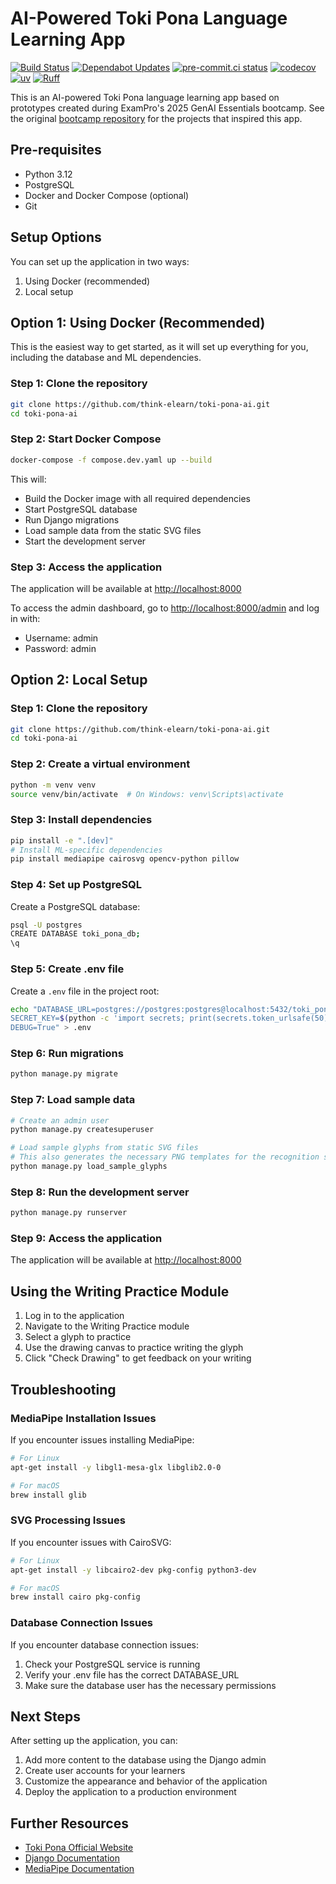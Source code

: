 # AI-Powered Toki Pona Language Learning App

[![Build Status](https://github.com/think-elearn/toki-pona-ai/actions/workflows/ci.yml/badge.svg)](https://github.com/think-elearn/toki-pona-ai/actions)
[![Dependabot Updates](https://github.com/think-elearn/toki-pona-ai/actions/workflows/dependabot/dependabot-updates/badge.svg)](https://github.com/think-elearn/toki-pona-ai/actions/workflows/dependabot/dependabot-updates)
[![pre-commit.ci status](https://results.pre-commit.ci/badge/github/think-elearn/toki-pona-ai/main.svg)](https://results.pre-commit.ci/latest/github/think-elearn/toki-pona-ai/main)
[![codecov](https://codecov.io/gh/think-elearn/toki-pona-ai/branch/main/graph/badge.svg)](https://codecov.io/gh/think-elearn/toki-pona-ai)
[![uv](https://img.shields.io/endpoint?url=https://raw.githubusercontent.com/astral-sh/uv/main/assets/badge/v0.json)](https://github.com/astral-sh/uv)
[![Ruff](https://img.shields.io/endpoint?url=https://raw.githubusercontent.com/astral-sh/ruff/main/assets/badge/v2.json)](https://github.com/astral-sh/ruff)

This is an AI-powered Toki Pona language learning app based on prototypes created during ExamPro's 2025 GenAI Essentials bootcamp. See the original [bootcamp repository](https://github.com/dr-rompecabezas/free-genai-bootcamp-2025) for the projects that inspired this app.

## Pre-requisites

- Python 3.12
- PostgreSQL
- Docker and Docker Compose (optional)
- Git

## Setup Options

You can set up the application in two ways:

1. Using Docker (recommended)
2. Local setup

## Option 1: Using Docker (Recommended)

This is the easiest way to get started, as it will set up everything for you, including the database and ML dependencies.

### Step 1: Clone the repository

```bash
git clone https://github.com/think-elearn/toki-pona-ai.git
cd toki-pona-ai
```

### Step 2: Start Docker Compose

```bash
docker-compose -f compose.dev.yaml up --build
```

This will:

- Build the Docker image with all required dependencies
- Start PostgreSQL database
- Run Django migrations
- Load sample data from the static SVG files
- Start the development server

### Step 3: Access the application

The application will be available at <http://localhost:8000>

To access the admin dashboard, go to <http://localhost:8000/admin> and log in with:

- Username: admin
- Password: admin

## Option 2: Local Setup

### Step 1: Clone the repository

```bash
git clone https://github.com/think-elearn/toki-pona-ai.git
cd toki-pona-ai
```

### Step 2: Create a virtual environment

```bash
python -m venv venv
source venv/bin/activate  # On Windows: venv\Scripts\activate
```

### Step 3: Install dependencies

```bash
pip install -e ".[dev]"
# Install ML-specific dependencies
pip install mediapipe cairosvg opencv-python pillow
```

### Step 4: Set up PostgreSQL

Create a PostgreSQL database:

```bash
psql -U postgres
CREATE DATABASE toki_pona_db;
\q
```

### Step 5: Create .env file

Create a `.env` file in the project root:

```bash
echo "DATABASE_URL=postgres://postgres:postgres@localhost:5432/toki_pona_db
SECRET_KEY=$(python -c 'import secrets; print(secrets.token_urlsafe(50))')
DEBUG=True" > .env
```

### Step 6: Run migrations

```bash
python manage.py migrate
```

### Step 7: Load sample data

```bash
# Create an admin user
python manage.py createsuperuser

# Load sample glyphs from static SVG files
# This also generates the necessary PNG templates for the recognition system
python manage.py load_sample_glyphs
```

### Step 8: Run the development server

```bash
python manage.py runserver
```

### Step 9: Access the application

The application will be available at <http://localhost:8000>

## Using the Writing Practice Module

1. Log in to the application
2. Navigate to the Writing Practice module
3. Select a glyph to practice
4. Use the drawing canvas to practice writing the glyph
5. Click "Check Drawing" to get feedback on your writing

## Troubleshooting

### MediaPipe Installation Issues

If you encounter issues installing MediaPipe:

```bash
# For Linux
apt-get install -y libgl1-mesa-glx libglib2.0-0

# For macOS
brew install glib
```

### SVG Processing Issues

If you encounter issues with CairoSVG:

```bash
# For Linux
apt-get install -y libcairo2-dev pkg-config python3-dev

# For macOS
brew install cairo pkg-config
```

### Database Connection Issues

If you encounter database connection issues:

1. Check your PostgreSQL service is running
2. Verify your .env file has the correct DATABASE_URL
3. Make sure the database user has the necessary permissions

## Next Steps

After setting up the application, you can:

1. Add more content to the database using the Django admin
2. Create user accounts for your learners
3. Customize the appearance and behavior of the application
4. Deploy the application to a production environment

## Further Resources

- [Toki Pona Official Website](https://tokipona.org/)
- [Django Documentation](https://docs.djangoproject.com/)
- [MediaPipe Documentation](https://developers.google.com/mediapipe)
